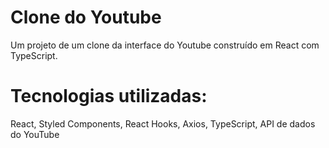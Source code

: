# Clone do Youtube
Um projeto de um clone da interface do Youtube construído em React com TypeScript.

# Tecnologias utilizadas:
React, Styled Components, React Hooks, Axios, TypeScript, API de dados do YouTube
